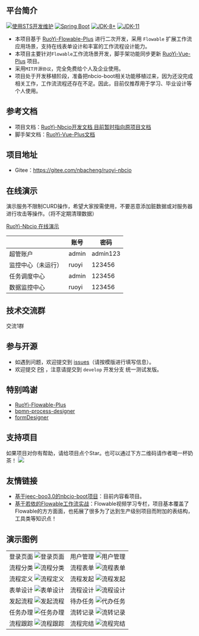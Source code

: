## 平台简介
[![使用STS开发维护](https://img.shields.io/badge/STS-提供支持-blue.svg)](https://spring.io/tools)
[![Spring Boot](https://img.shields.io/badge/Spring%20Boot-2.7-blue.svg)]()
[![JDK-8+](https://img.shields.io/badge/JDK-8-green.svg)]()
[![JDK-11](https://img.shields.io/badge/JDK-11-green.svg)]()

- 本项目基于 [RuoYi-Flowable-Plus](https://gitee.com/KonBAI-Q/ruoyi-flowable-plus) 进行二次开发，采用 `Flowable` 扩展工作流应用场景，支持在线表单设计和丰富的工作流程设计能力。
- 本项目主要针对`Flowable`工作流场景开发，脚手架功能同步更新 [RuoYi-Vue-Plus](https://gitee.com/dromara/RuoYi-Vue-Plus) 项目。
- 采用`MIT开源协议`，完全免费给个人及企业使用。
- 项目处于开发移植阶段，准备把nbcio-boot相关功能移植过来，因为还没完成相关工作，工作流流程还存在不足。因此，目前仅推荐用于学习、毕业设计等个人使用。

## 参考文档
- 项目文档：[RuoYi-Nbcio开发文档 目前暂时指向原项目文档](http://rfp-doc.konbai.work)
- 脚手架文档：[RuoYi-Vue-Plus文档](https://gitee.com/dromara/RuoYi-Vue-Plus/wikis/pages)

## 项目地址
- Gitee：<https://gitee.com/nbacheng/ruoyi-nbcio>

## 在线演示
演示服务不限制CURD操作，希望大家按需使用，不要恶意添加脏数据或对服务器进行攻击等操作。（将不定期清理数据）

[RuoYi-Nbcio 在线演示](http://122.227.135.243:9666/)

|                 | 账号  | 密码      |
|---------------- | ----- | -------- |
| 超管账户         | admin | admin123 |
| 监控中心（未运行） | ruoyi | 123456   |
| 任务调度中心      | admin | 123456   |
| 数据监控中心      | ruoyi | 123456   |

## 技术交流群

交流1群 

## 参与开源
- 如遇到问题，欢迎提交到 [issues](https://gitee.com/nbacheng/ruoyi-nbcio/issues)（请按模版进行填写信息）。
- 欢迎提交 [PR](https://gitee.com/nbacheng/ruoyi-nbcio/pulls) ，注意请提交到 `develop` 开发分支 统一测试发版。

## 特别鸣谢
- [RuoYi-Flowable-Plus](https://gitee.com/KonBAI-Q/ruoyi-flowable-plus) 
- [bpmn-process-designer](https://gitee.com/MiyueSC/bpmn-process-designer)
- [formDesigner](https://gitee.com/wurong19870715/formDesigner)

## 支持项目
如果项目对你有帮助，请给项目点个Star。也可以通过下方二维码请作者喝一杯奶茶！
![](https://oscimg.oschina.net/oscnet/up-58088c35672c874bd5a95c2327300d44dca.png)

## 友情链接
- [基于jeec-boo3.0的nbcio-boot项目](https://gitee.com/nbacheng/nbcio-boot)：目前内容看项目。
- [基于若依的Flowable工作流实战](https://space.bilibili.com/400188320/channel/collectiondetail?sid=1002899)：Flowable视频学习专栏，项目基本覆盖了Flowable的方方面面，也拓展了很多为了达到生产级别项目而附加的表结构，工具类等知识点！

## 演示图例
<table style="width:100%; text-align:center">
<tbody>
<tr>
  <td>
    <span>登录页面</span>
    <img src="https://images.gitee.com/uploads/images/2022/0424/164043_74b57010_5096840.png" alt="登录页面"/>
  </td>
  <td>
    <span>用户管理</span>
    <img src="https://images.gitee.com/uploads/images/2022/0424/164236_2de3b8da_5096840.png" alt="用户管理"/>
  </td>
</tr>
<tr>
  <td>
    <span>流程分类</span>
    <img src="https://images.gitee.com/uploads/images/2022/0424/164839_ca79b066_5096840.png" alt="流程分类"/>
  </td>
  <td>
    <span>流程表单</span>
    <img src="https://images.gitee.com/uploads/images/2022/0424/165118_688209fd_5096840.png" alt="流程表单"/>
  </td>
</tr>
<tr>
  <td>
    <span>流程定义</span>
    <img src="https://images.gitee.com/uploads/images/2022/0424/165916_825a85c8_5096840.png" alt="流程定义"/>
  </td>
  <td>
    <span>流程发起</span>
    <img src="https://images.gitee.com/uploads/images/2022/0424/171409_ffb0faf3_5096840.png" alt="流程发起"/>
  </td>
</tr>
<tr>
  <td>
    <span>表单设计</span>
    <img src="https://images.gitee.com/uploads/images/2022/0424/172933_7222c0f2_5096840.png" alt="表单设计"/>
  </td>
  <td>
    <span>流程设计</span>
    <img src="https://images.gitee.com/uploads/images/2022/0424/165827_44fa412b_5096840.png" alt="流程设计"/>
  </td>
</tr>
<tr>
  <td>
    <span>发起流程</span>
    <img src="https://images.gitee.com/uploads/images/2022/0424/171651_4639254b_5096840.png" alt="发起流程"/>
  </td>
  <td>
    <span>待办任务</span>
    <img src="https://images.gitee.com/uploads/images/2022/0424/171916_7ba22063_5096840.png" alt="代办任务"/>
  </td>
</tr>
<tr>
  <td>
    <span>任务办理</span>
    <img src="https://images.gitee.com/uploads/images/2022/0424/172204_04753399_5096840.png" alt="任务办理"/>
  </td>
  <td>
    <span>流转记录</span>
    <img src="https://images.gitee.com/uploads/images/2022/0424/172350_179e8341_5096840.png" alt="流转记录"/>
  </td>
</tr>
<tr>
  <td>
    <span>流程跟踪</span>
    <img src="https://images.gitee.com/uploads/images/2022/0424/172547_fe7414d4_5096840.png" alt="流程跟踪"/>
  </td>
  <td>
    <span>流程完结</span>
    <img src="https://images.gitee.com/uploads/images/2022/0424/173159_8cc57e74_5096840.png" alt="流程完结"/>
  </td>
</tr>
</tbody>
</table>
